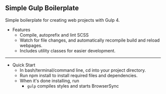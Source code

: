## Simple Gulp Boilerplate
Simple boilerplate for creating web projects with Gulp 4.

- Features
    - Compile, autoprefix and lint SCSS
    - Watch for file changes, and automatically recompile build and reload webpages.
    - Includes utility classes for easier development.

* * *
- Quick Start
    - In bash/terminal/command line, cd into your project directory.
    - Run npm install to install required files and dependencies.
    - When it's done installing, run 
        - `gulp` compiles styles and starts BrowserSync